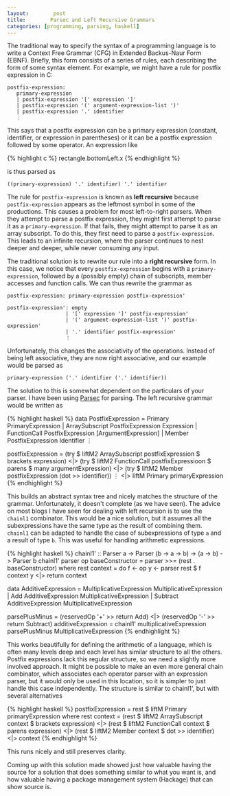 ```yaml
---
layout:        post
title:        Parsec and Left Recursive Grammars
categories: [programming, parsing, haskell]
---
```

The traditional way to specify the syntax of a programming language is to write
a Context Free Grammar (CFG) in Extended Backus-Naur Form (EBNF). Briefly, this
form consists of a series of rules, each describing the form of some syntax
element. For example, we might have a rule for postfix expression in C:

    postfix-expression:
       primary-expression
       | postfix-expression '[' expression ']'
       | postfix-expression '(' argument-expression-list ')'
       | postfix-expression '.' identifier
       ⋮

This says that a postfix expression can be a primary expression (constant,
identifier, or expression in parentheses) or it can be a postfix expression
followed by some operator. An expression like

{% highlight c %}
rectangle.bottomLeft.x
{% endhighlight %}

is thus parsed as

    ((primary-expression) '.' identifier) '.' identifier

The rule for `postfix-expression` is known as **left recursive** because
`postfix-expression` appears as the leftmost symbol in some of the productions.
This causes a problem for most left-to-right parsers. When they attempt to parse
a postfix expression, they might first attempt to parse it as a
`primary-expression`. If that fails, they might attempt to parse it as an array
subscript. To do this, they first need to parse a `postfix-expression`. This
leads to an infinite recursion, where the parser continues to nest deeper and
deeper, while never consuming any input.

The traditional solution is to rewrite our rule into a **right recursive** form.
In this case, we notice that every `postfix-expression` begins with a
`primary-expression`, followed by a (possibly empty) chain of subscripts, member accesses and
function calls.
We can thus rewrite the grammar as

    postfix-expression: primary-expression postfix-expression'

    postfix-expression': empty
                       | '[' expression ']' postfix-expression'
                       | '(' argument-expression-list ')' postfix-expression'
                       | '.' identifier postfix-expression'
                       ⋮

Unfortunately, this changes the associativity of the operations. Instead of
being left associative, they are now right associative, and our example would be
parsed as

    primary-expression ('.' identifier ('.' identifier))

The solution to this is somewhat dependent on the particulars of your parser.
I have been using [Parsec](https://wiki.haskell.org/Parsec) for parsing. The
left recursive grammar would be written as

{% highlight haskell %}
data PostfixExpression = Primary PrimaryExpression
                       | ArraySubscript PostfixExpression Expression
                       | FunctionCall PostfixExpression [ArgumentExpression]
                       | Member PostfixExpression Identifier
                       ⋮
                       
postfixExpression =
    (try $ liftM2 ArraySubscript postfixExpression $ brackets expression)
    <|> (try $ liftM2 FunctionCall postfixExpressioon $ parens $ many argumentExpression)
    <|> (try $ liftM2 Member postfixExpression (dot >> identifier))
    ⋮
    <|> liftM Primary primaryExpression
{% endhighlight %}

This builds an abstract syntax tree and nicely matches the structure of the
grammar. Unfortunately, it doesn't complete (as we have seen). The advice on most
blogs I have seen for dealing with left recursion is to use the `chainl1`
combinator. This would be a nice solution, but it assumes all the subexpressions
have the same type as the result of combining them. `chainl1` can be adapted to
handle the case of subexpressions of type `a` and a result of type `b`. This was
useful for handling arithmetic expressions.

{% highlight haskell %}
chainl1' :: Parser a -> Parser (b -> a -> b) -> (a -> b) -> Parser b
chainl1' parser op baseConstructor = parser >>= (rest . baseConstructor)
    where rest context = do
                             f <- op
                             y <- parser
                             rest $ f context y
                         <|> return context

data AdditiveExpression = MultiplicativeExpression MultiplicativeExpression
                        | Add AdditiveExpression MultiplicativeExpression
                        | Subtract AdditiveExpression MultiplicativeExpression

parsePlusMinus = (reservedOp '+' >> return Add) <|> (reservedOp '-' >> return Subtract)
additiveExpression = chainl1' multiplicativeExpression parsePlusMinus MultiplicativeExpression
{% endhighlight %}

This works beautifully for defining the arithmetic of a language, which is often
many levels deep and each level has similar structure to all the others. Postfix
expressions lack this regular structure, so we need a slightly more involved
approach. It might be possible to make an even more general chain combinator,
which associates each operator parser with an expression parser, but it would
only be used in this location, so it is simpler to just handle this case
independently. The structure is similar to chainl1', but with several
alternatives

{% highlight haskell %}
postfixExpression = rest $ liftM Primary primaryExpression
    where rest context =
                         (rest $ liftM2 ArraySubscript context $ brackets expression)
                         <|> (rest $ liftM2 FunctionCall context $ parens expression)
                         <|> (rest $ liftM2 Member context $ dot >> identifier)
                         <|> context
{% endhighlight %}

This runs nicely and still preserves clarity.

Coming up with this solution made showed just how valuable having the source for
a solution that does something similar to what you want is, and how valuable
having a package management system (Hackage) that can show source is.